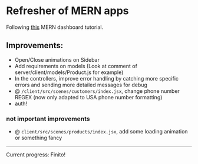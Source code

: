 # Refresher of MERN apps

Following [this](https://www.youtube.com/watch?v=0cPCMIuDk2I) MERN dashboard tutorial.

## Improvements:

-   Open/Close animations on Sidebar
-   Add requirements on models (Look at comment of server/client/models/Product.js for example)
-   In the controllers, improve error handling by catching more specific errors and sending more detailed messages for debug
-   @ `/client/src/scenes/customers/index.jsx`, change phone number REGEX (now only adapted to USA phone number formatting)
-   auth!

### not important improvements

-   @ `client/src/scenes/products/index.jsx`, add some loading animation or something fancy

---

Current progress: Finito!
